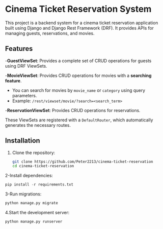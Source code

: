 # Cinema Ticket Reservation System

This project is a backend system for a cinema ticket reservation application built using Django and Django Rest Framework (DRF). It provides APIs for managing guests, reservations, and movies.

## Features

-**GuestViewSet**: Provides a complete set of CRUD operations for guests using DRF ViewSets.

-**MovieViewSet**: Provides CRUD operations for movies with a **searching feature**.

- You can search for movies by `movie_name` or `category` using query parameters.
- Example: `/rest/viewset/movie/?search=<search_term>`

-**ReservationViewSet**: Provides CRUD operations for reservations.

These ViewSets are registered with a `DefaultRouter`, which automatically generates the necessary routes.

## Installation

1. Clone the repository:
   ```bash
   git clone https://github.com/Peter2213/cinema-ticket-reservation
   cd cinema-ticket-reservation
   ```

2-Install dependencies:

```python
pip install -r requirements.txt
```

3-Run migrations:

```python
python manage.py migrate
```

4.Start the development server:

```python
python manage.py runserver
```
